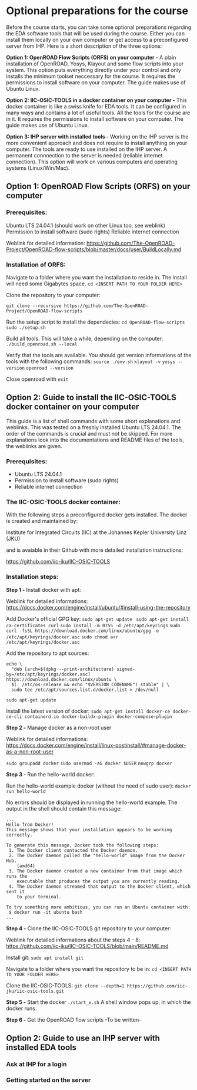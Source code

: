 # Optional preparations for the course
Before the course starts, you can take some optional preparations regarding the EDA software tools that will be used during the course. Either you can install them locally on your own computer or get access to a preconfigured server from IHP. Here is a short description of the three options:

**Option 1: OpenROAD Flow Scripts (ORFS) on your computer -**
A plain installation of OpenROAD, Yosys, Klayout and some flow scripts into your system. This option puts everything directly under your control and only installs the minimum toolset neccessary for the course. It requires the permissions to install software on your computer. The guide makes use of Ubuntu Linux.

**Option 2: IIC-OSIC-TOOLS in a docker container on your computer -** This docker container is like a swiss knife for EDA tools. It can be configured in many ways and contains a lot of useful tools. All the tools for the course are in it. It requires the permissions to install software on your computer. The guide makes use of Ubuntu Linux.

**Option 3: IHP server with installed tools -** Working on the IHP server is the more convenient approach and does not require to install anything on your computer. The tools are ready to use installed on the IHP server. A permanent connnection to the server is needed (reliable internet connection). This option will work on various computers and operating systems (Linux/Win/Mac).

## Option 1: OpenROAD Flow Scripts (ORFS) on your computer 

### Prerequisites:
Ubuntu LTS 24.04.1 (should work on other Linux too, see weblink)
Permission to install software (sudo rights)
Reliable internet connection

Weblink for detailed information:
https://github.com/The-OpenROAD-Project/OpenROAD-flow-scripts/blob/master/docs/user/BuildLocally.md

### Installation of ORFS:
Navigate to a folder where you want the installation to reside in. The install will need some Gigabytes space.
```cd <INSERT PATH TO YOUR FOLDER HERE>```

Clone the repository to your computer:

```git clone --recursive https://github.com/The-OpenROAD-Project/OpenROAD-flow-scripts```

Run the setup script to install the dependecies:
```cd OpenROAD-flow-scripts```
```sudo ./setup.sh```

Build all tools. This will take a while, depending on the computer:
```./build_openroad.sh --local```

Verify that the tools are available. You should get version informations of the tools with the following commands:
```source ./env.sh```
```klayout -v```
```yosys --version```
```openroad --version```

Close openroad with ```exit```

## Option 2: Guide to install the IIC-OSIC-TOOLS docker container on your computer
This guide is a list of shell commands with some short explanations and weblinks. This was tested on a freshly installed Ubuntu LTS 24.04.1. The order of the commands is crucial and must not be skipped. For more explanations look into the documentations and README files of the tools, the weblinks are given.

### Prerequisites:
* Ubuntu LTS 24.04.1
* Permission to install software (sudo rights)
* Reliable internet connection

### The IIC-OSIC-TOOLS docker container:
With the following steps a preconfigured docker gets installed. The docker is created and maintained by:

Institute for Integrated Circuits (IIC) at the Johannes Kepler University Linz (JKU)

and is avaiable in their Github with more detailed installation instructions:

https://github.com/iic-jku/IIC-OSIC-TOOLS

### Installation steps:
**Step 1 -** Install docker with apt:

Weblink for detailed informations: 
https://docs.docker.com/engine/install/ubuntu/#install-using-the-repository

Add Docker's official GPG key:
```sudo apt-get update ```
```sudo apt-get install ca-certificates curl```
```sudo install -m 0755 -d /etc/apt/keyrings```
```sudo curl -fsSL https://download.docker.com/linux/ubuntu/gpg -o /etc/apt/keyrings/docker.asc```
```sudo chmod a+r /etc/apt/keyrings/docker.asc```

Add the repository to apt sources:
```
echo \
  "deb [arch=$(dpkg --print-architecture) signed-by=/etc/apt/keyrings/docker.asc] https://download.docker.com/linux/ubuntu \
  $(. /etc/os-release && echo "$VERSION_CODENAME") stable" | \
  sudo tee /etc/apt/sources.list.d/docker.list > /dev/null
```
```sudo apt-get update```

Install the latest version of docker:
```sudo apt-get install docker-ce docker-ce-cli containerd.io docker-buildx-plugin docker-compose-plugin```

**Step 2 -** Manage docker as a non-root user

Weblink for detailed informations:
https://docs.docker.com/engine/install/linux-postinstall/#manage-docker-as-a-non-root-user

```sudo groupadd docker```
```sudo usermod -aG docker $USER```
```newgrp docker```

**Step 3 -** Run the hello-world docker:

Run the hello-world example docker (without the need of sudo user):
```docker run hello-world```

No errors should be displayed in running the hello-world example. The output in the shell should contain this message:
```
...
Hello from Docker!
This message shows that your installation appears to be working correctly.

To generate this message, Docker took the following steps:
 1. The Docker client contacted the Docker daemon.
 2. The Docker daemon pulled the "hello-world" image from the Docker Hub.
    (amd64)
 3. The Docker daemon created a new container from that image which runs the
    executable that produces the output you are currently reading.
 4. The Docker daemon streamed that output to the Docker client, which sent it
    to your terminal.

To try something more ambitious, you can run an Ubuntu container with:
 $ docker run -it ubuntu bash
...
```


**Step 4 -** Clone the IIC-OSIC-TOOLS git repository to your computer:

Weblink for detailed informations about the steps 4 - 8:
https://github.com/iic-jku/IIC-OSIC-TOOLS/blob/main/README.md


Install git:
```sudo apt install git```

Navigate to a folder where you want the repository to be in:
```cd <INSERT PATH TO YOUR FOLDER HERE>```

Clone the IIC-OSIC-TOOLS:
```git clone --depth=1 https://github.com/iic-jku/iic-osic-tools.git```

**Step 5 -** Start the docker
```./start_x.sh```
A shell window pops up, in which the docker runs. 

**Step 6 -** Get the OpenROAD flow scripts
-To be written-

## Option 2: Guide to use an IHP server with installed EDA tools
### Ask at IHP for a login
### Getting started on the server

